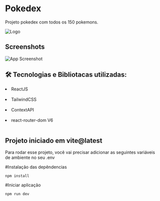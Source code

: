 
# Pokedex

Projeto pokedex com todos os 150 pokemons.

![Logo]([https://i.pinimg.com/originals/09/a6/ae/09a6ae937a6d9ef5cd10d132b59d6f5d.png/200x200](https://imagensemoldes.com.br/wp-content/uploads/2020/04/Pokebola-Pok%C3%A9mon-PNG-1024x1022.png))


## Screenshots

![App Screenshot](https://i.ibb.co/c2Y0kGR/1661655498486.png)

## 🛠 Tecnologias e Bibliotacas utilizadas:

<li> ReactJS </li><br>
<li> TailwindCSS </li><br>
<li> ContextAPI </li><br>
<li> react-router-dom V6 </li><br>

## Projeto iniciado em vite@latest

Para rodar esse projeto, você vai precisar adicionar as seguintes variáveis de ambiente no seu .env

#Instalação das depêndencias

`npm install`

#Iniciar aplicação

`npm run dev`
